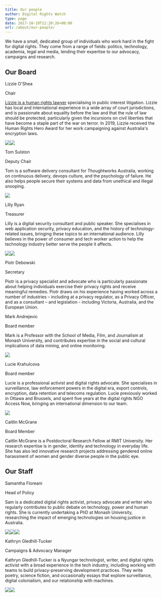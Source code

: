 ```yaml
---
title: Our people
author: Digital Rights Watch
type: page
date: 2017-10-10T12:20:26+00:00
url: /about/our-people/
---
```

We have a small, dedicated group of individuals who work hard in the fight for digital rights. They come from a range of fields: politics, technology, academia, legal and media, lending their expertise to our advocacy, campaigns and research.

## Our Board

Lizzie O'Shea

Chair

[Lizzie is a human rights lawyer](https://digitalrightswatch.org.au/2020/03/09/an-introduction-from-drws-new-chairperson/) specialising in public interest litigation. Lizzie has local and international experience in a wide array of court jurisdictions, and is passionate about equality before the law and that the rule of law should be protected, particularly given the incursions on civil liberties that have become a staple part of the war on terror. In 2019, Lizzie received the Human Rights Hero Award for her work campaigning against Australia's encryption laws.

[![](https://digitalrightswatch.org.au/wp-content/plugins/team-members/inc/img/links/twitter.png)](https://twitter.com/Lizzie_OShea)[![](https://digitalrightswatch.org.au/wp-content/plugins/team-members/inc/img/links/website.png)](https://lizzieoshea.com/)

Tom Sulston

Deputy Chair

Tom is a software delivery consultant for Thoughtworks Australia, working on continuous delivery, devops culture, and the psychology of failure. He also helps people secure their systems and data from unethical and illegal snooping.

[![](https://digitalrightswatch.org.au/wp-content/plugins/team-members/inc/img/links/twitter.png)](https://twitter.com/tomsulston)

Lilly Ryan

Treasurer

Lilly is a digital security consultant and public speaker. She specialises in web application security, privacy education, and the history of technology-related issues, bringing these topics to an international audience. Lilly believes in the power of consumer and tech worker action to help the technology industry better serve the people it affects.

[![](https://digitalrightswatch.org.au/wp-content/plugins/team-members/inc/img/links/twitter.png)](https://twitter.com/attacus_au)[![](https://digitalrightswatch.org.au/wp-content/plugins/team-members/inc/img/links/website.png)](https://www.attacus.net/)

Piotr Debowski

Secretary

Piotr is a privacy specialist and advocate who is particularly passionate about helping individuals exercise their privacy rights and receive meaningful remedies. Piotr draws on his experience having worked across a number of industries – including at a privacy regulator, as a Privacy Officer, and as a consultant – and legislation - including Victoria, Australia, and the European Union.

Mark Andrejevic

Board member

Mark is a Professor with the School of Media, Film, and Journalism at Monash University, and contributes expertise in the social and cultural implications of data mining, and online monitoring.

[![](https://digitalrightswatch.org.au/wp-content/plugins/team-members/inc/img/links/twitter.png)](https://twitter.com/MarkAndrejevic)

Lucie Krahulcova

Board member

Lucie is a professional activist and digital rights advocate. She specialises in surveillance, law enforcement powers in the digital era, export controls, encryption, data retention and telecoms regulation. Lucie previously worked in Ottawa and Brussels, and spent five years at the digital rights NGO Access Now, bringing an international dimension to our team.

[![](https://digitalrightswatch.org.au/wp-content/plugins/team-members/inc/img/links/twitter.png)](https://twitter.com/nomadiclucie)

Caitlin McGrane

Board Member

Caitlin McGrane is a Postdoctoral Research Fellow at RMIT University. Her research expertise is in gender, identity and technology in everyday life. She has also led innovative research projects addressing gendered online harassment of women and gender diverse people in the public eye.

## Our Staff

Samantha Floreani

Head of Policy

Sam is a dedicated digital rights activist, privacy advocate and writer who regularly contributes to public debate on technology, power and human rights. She is currently undertaking a PhD at Monash University, researching the impact of emerging technologies on housing justice in Australia.

[![](https://digitalrightswatch.org.au/wp-content/plugins/team-members/inc/img/links/twitter.png)](https://twitter.com/samfloreani)[![](https://digitalrightswatch.org.au/wp-content/plugins/team-members/inc/img/links/email.png)](mailto:samantha@digitalrightswatch.org.au)[![](https://digitalrightswatch.org.au/wp-content/plugins/team-members/inc/img/links/website.png)](https://www.samanthafloreani.com/)

Kathryn Gledhill-Tucker

Campaigns & Advocacy Manager

Kathryn Gledhill-Tucker is a Nyungar technologist, writer, and digital rights activist with a broad experience in the tech industry, including working with teams to build privacy-preserving development practices. They write poetry, science fiction, and occasionally essays that explore surveillance, digital colonialism, and our relationship with machines.

[![](https://digitalrightswatch.org.au/wp-content/plugins/team-members/inc/img/links/email.png)](mailto:kat@digitalrightswatch.org.au)[![](https://digitalrightswatch.org.au/wp-content/plugins/team-members/inc/img/links/website.png)](https://kgt.dev/)
